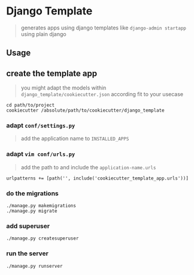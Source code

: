 # Django Template
> generates apps using django templates like `django-admin startapp` using plain django

## Usage

## create the template app
> you might adapt the models within `django_template/cookiecutter.json` according fit to your usecase

    cd path/to/project
    cookiecutter /absolute/path/to/cookiecutter/django_template

### adapt `conf/settings.py`
> add the application name to `INSTALLED_APPS`
    
### adapt `vim conf/urls.py`
> add the path to and include the `application-name.urls`

    urlpatterns += [path('', include('cookiecutter_template_app.urls'))]

### do the migrations

    ./manage.py makemigrations
    ./manage.py migrate

### add superuser

    ./manage.py createsuperuser

### run the server

    ./manage.py runserver
